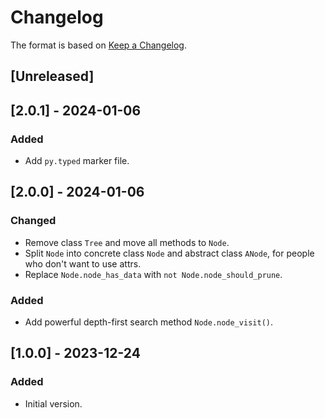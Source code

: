 # Changelog

The format is based on [Keep a Changelog](https://keepachangelog.com/en/1.0.0/).

## [Unreleased]

## [2.0.1] - 2024-01-06

### Added

- Add `py.typed` marker file.

## [2.0.0] - 2024-01-06

### Changed

- Remove class `Tree` and move all methods to `Node`.
- Split `Node` into concrete class `Node` and abstract class `ANode`, for people who don't want to
  use attrs.
- Replace `Node.node_has_data` with `not Node.node_should_prune`.

### Added

- Add powerful depth-first search method `Node.node_visit()`.

## [1.0.0] - 2023-12-24

### Added

- Initial version.
